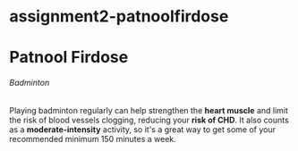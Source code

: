 # assignment2-patnoolfirdose
# Patnool Firdose
###### Badminton
Playing badminton regularly can help strengthen the **heart muscle** and limit the risk of blood vessels clogging, reducing your **risk of CHD**. It also counts as a  **moderate-intensity** activity, so it's a great way to get some of your recommended minimum 150 minutes a week.